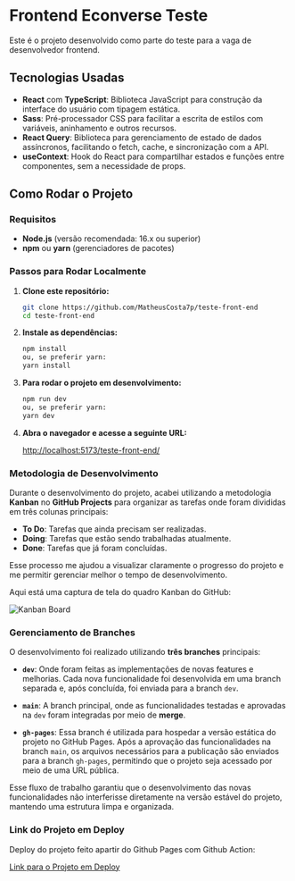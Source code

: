 # Frontend Econverse Teste

Este é o projeto desenvolvido como parte do teste para a vaga de desenvolvedor frontend.

## Tecnologias Usadas

- **React** com **TypeScript**: Biblioteca JavaScript para construção da interface do usuário com tipagem estática.
- **Sass**: Pré-processador CSS para facilitar a escrita de estilos com variáveis, aninhamento e outros recursos.
- **React Query**: Biblioteca para gerenciamento de estado de dados assíncronos, facilitando o fetch, cache, e sincronização com a API.
- **useContext**: Hook do React para compartilhar estados e funções entre componentes, sem a necessidade de props.

## Como Rodar o Projeto

### Requisitos

- **Node.js** (versão recomendada: 16.x ou superior)
- **npm** ou **yarn** (gerenciadores de pacotes)

### Passos para Rodar Localmente

1. **Clone este repositório:**
   ```bash
   git clone https://github.com/MatheusCosta7p/teste-front-end
   cd teste-front-end
   ```

2. **Instale as dependências:**
    ```bash
    npm install
    ou, se preferir yarn:
    yarn install
    ```

3. **Para rodar o projeto em desenvolvimento:**
    ```bash
    npm run dev
    ou, se preferir yarn:
    yarn dev
    ```

4. **Abra o navegador e acesse a seguinte URL:**

   [http://localhost:5173/teste-front-end/](http://localhost:5173/teste-front-end/)



### Metodologia de Desenvolvimento

Durante o desenvolvimento do projeto, acabei utilizando a metodologia **Kanban** no **GitHub Projects** para organizar as tarefas onde foram divididas em três colunas principais:

- **To Do**: Tarefas que ainda precisam ser realizadas.
- **Doing**: Tarefas que estão sendo trabalhadas atualmente.
- **Done**: Tarefas que já foram concluídas.

Esse processo me ajudou a visualizar claramente o progresso do projeto e me permitir gerenciar melhor o tempo de desenvolvimento.

Aqui está uma captura de tela do quadro Kanban do GitHub:

![Kanban Board](https://github.com/user-attachments/assets/385d6efd-dcde-437a-a08b-352eacf49e97)

### Gerenciamento de Branches

O desenvolvimento foi realizado utilizando **três branches** principais:

- **`dev`**: Onde foram feitas as implementações de novas features e melhorias. Cada nova funcionalidade foi desenvolvida em uma branch separada e, após concluída, foi enviada para a branch `dev`.
  
- **`main`**: A branch principal, onde as funcionalidades testadas e aprovadas na `dev` foram integradas por meio de **merge**.

- **`gh-pages`**: Essa branch é utilizada para hospedar a versão estática do projeto no GitHub Pages. Após a aprovação das funcionalidades na branch `main`, os arquivos necessários para a publicação são enviados para a branch `gh-pages`, permitindo que o projeto seja acessado por meio de uma URL pública.

Esse fluxo de trabalho garantiu que o desenvolvimento das novas funcionalidades não interferisse diretamente na versão estável do projeto, mantendo uma estrutura limpa e organizada.


### Link do Projeto em Deploy

Deploy do projeto feito apartir do Github Pages com Github Action:

[Link para o Projeto em Deploy](https://matheuscosta7p.github.io/teste-front-end/)

